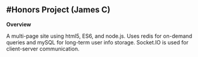 #Honors Project (James C)
---
**Overview**

A multi-page site using html5, ES6, and node.js. Uses redis for on-demand queries and mySQL for long-term user info storage. Socket.IO is used for client-server communication.
